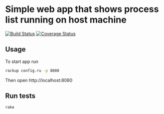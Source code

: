 # Simple web app that shows process list running on host machine
[![Build Status](https://travis-ci.org/kosmatov/psmon.png)](https://travis-ci.org/kosmatov/psmon)
[![Coverage Status](https://coveralls.io/repos/kosmatov/psmon/badge.png?branch=master)](https://coveralls.io/r/kosmatov/psmon)

## Usage
To start app run

```sh
rackup config.ru -p 8080
```

Then open http://localhost:8080

## Run tests
```sh
rake
```
